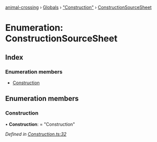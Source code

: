 [animal-crossing](../README.md) › [Globals](../globals.md) › ["Construction"](../modules/_construction_.md) › [ConstructionSourceSheet](_construction_.constructionsourcesheet.md)

# Enumeration: ConstructionSourceSheet

## Index

### Enumeration members

* [Construction](_construction_.constructionsourcesheet.md#construction)

## Enumeration members

###  Construction

• **Construction**: = "Construction"

*Defined in [Construction.ts:32](https://github.com/Norviah/animal-crossing/blob/26c21f5/module/types/Construction.ts#L32)*
